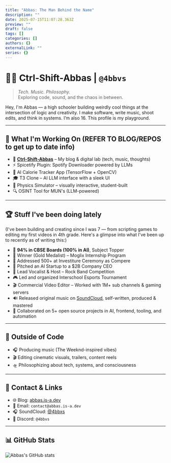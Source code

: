 ```yaml
---
title: "Abbas: The Man Behind the Name"
description: ""
date: 2025-07-15T11:07:28.363Z
preview: ""
draft: false
tags: []
categories: []
authors: {}
externalLink: ""
series: {}
---
```


# 👨‍💻 Ctrl-Shift-Abbas | `@4bbvs`

> *Tech. Music. Philosophy.*  
> Exploring code, sound, and the chaos in between.

Hey, I'm Abbas — a high schooler building weirdly cool things at the intersection of logic and creativity. I make software, write music, shoot edits, and think in systems. I’m also 16. This profile is my playground.

---

## 🔧 What I'm Working On (REFER TO BLOG/REPOS to get up to date info)
- 🧪 [**Ctrl-Shift-Abbas**](https://abbas.is-a.dev) – My blog & digital lab (tech, music, thoughts)
- ⚡ Spicetify Plugin: Spotify Downloader powered by LLMs
- 📱 AI Calorie Tracker App (TensorFlow + OpenCV)
- 🎓 T3 Clone – AI LLM interface with a sleek UI
- 🌌 Physics Simulator – visually interactive, student-built
- 🔍 OSINT Tool for MUN's (LLM-powered)

---

## 🏆 Stuff I've been doing lately

(I've been building and creating since I was 7 — from scripting games to editing my first videos in 4th grade. Here's a glimpse into what I've been up to recently as of writing this:)
- 🥇 **94% in CBSE Boards (100% in AI)**, Subject Topper
- 🏅 Winner (Gold Medalist) – Moglix Internship Program
- 🎤 Addressed 500+ at Investiture Ceremony as Compere
- 💼 Pitched an AI Startup to a $2B Company CEO
- 🎸 Lead Vocalist & Host – Rock Band Competition
- 🎮 Led and organized Interschool Esports Tournament
- 🎬 Commercial Video Editor – Worked with 1M+ sub channels & gaming servers
- 🔊 Released original music on [SoundCloud](https://soundcloud.com/4bbxs), self-written, produced & mastered
- 🧠 Collaborated on 5+ open source projects in AI, frontend, tooling, and automation

---

## 🎵 Outside of Code
- 🎧 Producing music (The Weeknd-inspired vibes)
- 🎬 Editing cinematic visuals, trailers, content reels
- 🛸 Philosophizing about tech, systems, and consciousness

---

## 💬 Contact & Links
- 🌐 Blog: [abbas.is-a.dev](https://abbas.is-a.dev)
- 📧 Email: `contact@abbas.is-a.dev`
- 🎧 SoundCloud: [@4bbxs](https://soundcloud.com/4bbxs)
- 💬 Discord: `@4bbvs`

---

## 📊 GitHub Stats

![Abbas's GitHub stats](https://github-readme-stats.vercel.app/api?username=abbas-rz&show_icons=true&theme=radical)